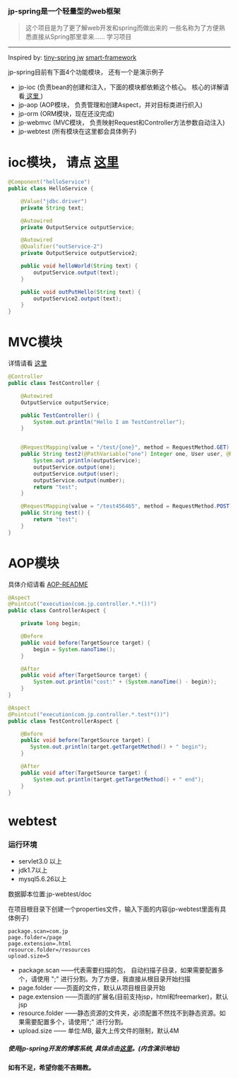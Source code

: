 ### jp-spring是一个轻量型的web框架
> 这个项目是为了更了解web开发和spring而做出来的
> 一些名称为了方便熟悉直接从Spring那里拿来......
> 学习项目

<hr/>
Inspired by:
  <a href="https://github.com/code4craft/tiny-spring" > tiny-spring </a>
  <a href="https://github.com/menyouping/jw">jw</a>
  <a href="https://git.oschina.net/huangyong/smart-framework">smart-framework</a>

jp-spring目前有下面4个功能模块， 还有一个是演示例子
- jp-ioc (负责bean的创建和注入，下面的模块都依赖这个核心。 核心的详解请看<a href="https://github.com/code4craft/tiny-spring"> 这里 </a>)
- jp-aop (AOP模块， 负责管理和创建Aspect，并对目标类进行织入)
- jp-orm (ORM模块，现在还没完成)
- jp-webmvc (MVC模块， 负责映射Request和Controller方法参数自动注入)
- jp-webtest (所有模块在这里都会具体例子)


# ioc模块， 请点 <a href="https://git.oschina.net/pj_zhong/jp-spring/tree/master/jp-ioc?dir=1&filepath=jp-ioc">这里</a>
```java
@Component("helloService")
public class HelloService {

    @Value("jdbc.driver")
    private String text;

    @Autowired
    private OutputService outputService;

    @Autowired
    @Qualifier("outService-2")
    private OutputService outputService2;

    public void helloWorld(String text) {
        outputService.output(text);
    }

    public void outPutHello(String text) {
        outputService2.output(text);
    }
}
```

# MVC模块
详情请看 <a href="https://git.oschina.net/pj_zhong/jp-spring/tree/master/jp-spring-webmvc?dir=1&filepath=jp-spring-webmvc">这里</a> 
```java
@Controller
public class TestController {

    @Autowired
    OutputService outputService;

    public TestController() {
        System.out.println("Hello I am TestController");
    }


    @RequestMapping(value = "/test/{one}", method = RequestMethod.GET)
    public String test2(@PathVariable("one") Integer one, User user, @RequestParam("number") Float number) {
        System.out.println(outputService);
        outputService.output(one);
        outputService.output(user);
        outputService.output(number);
        return "test";
    }

    @RequestMapping(value = "/test456465", method = RequestMethod.POST)
    public String test() {
        return "test";
    }
}
```

# AOP模块
具体介绍请看 <a href="https://git.oschina.net/pj_zhong/jp-spring/tree/master/jp-aop?dir=1&filepath=jp-aop">AOP-README</a>
```java
@Aspect
@Pointcut("execution(com.jp.controller.*.*())")
public class ControllerAspect {

    private long begin;

    @Before
    public void before(TargetSource target) {
        begin = System.nanoTime();
    }

    @After
    public void after(TargetSource target) {
        System.out.println("cost:" + (System.nanoTime() - begin));
    }
}

@Aspect
@Pointcut("execution(com.jp.controller.*.test*())")
public class TestControllerAspect {

    @Before
    public void before(TargetSource target) {
       System.out.println(target.getTargetMethod() + " begin");
    }

    @After
    public void after(TargetSource target) {
        System.out.println(target.getTargetMethod() + " end");
    }
}
```


# webtest
### 运行环境
  - servlet3.0 以上
  - jdk1.7以上
  - mysql5.6.26以上

数据脚本位置:jp-webtest/doc

在项目根目录下创建一个properties文件，输入下面的内容(jp-webtest里面有具体例子)

```
package.scan=com.jp
page.folder=/page
page.extension=.html
resource.folder=/resources
upload.size=5
```

- package.scan ——代表需要扫描的包， 自动扫描子目录，如果需要配置多个，请使用 ";" 进行分割。为了方便，我直接从根目录开始扫描
- page.folder ——页面的文件，默认从项目根目录开始
- page.extension ——页面的扩展名(目前支持jsp，html和freemarker)，默认jsp
- resource.folder ——静态资源的文件夹，必须配置不然找不到静态资源。如果需要配置多个，请使用";" 进行分割。
- upload.size ——  单位:MB, 最大上传文件的限制，默认4M


##### 使用jp-spring开发的博客系统, 具体点击<a href="https://git.oschina.net/pj_zhong/jp_blog/tree/develop/">这里</a>。(内含演示地址)
**如有不足，希望你能不吝赐教。**